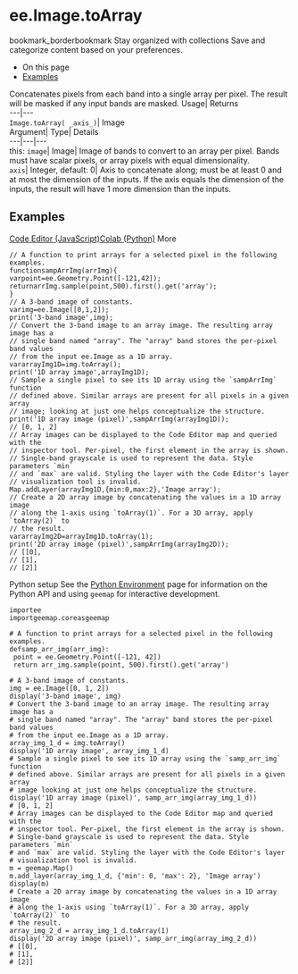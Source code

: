  
#  ee.Image.toArray
bookmark_borderbookmark Stay organized with collections  Save and categorize content based on your preferences.
  * On this page
  * [Examples](https://developers.google.com/earth-engine/apidocs/ee-image-toarray#examples)


Concatenates pixels from each band into a single array per pixel. The result will be masked if any input bands are masked. 
Usage| Returns  
---|---  
`Image.toArray( _axis_)`| Image  
Argument| Type| Details  
---|---|---  
this: `image`| Image| Image of bands to convert to an array per pixel. Bands must have scalar pixels, or array pixels with equal dimensionality.  
`axis`| Integer, default: 0| Axis to concatenate along; must be at least 0 and at most the dimension of the inputs. If the axis equals the dimension of the inputs, the result will have 1 more dimension than the inputs.  
## Examples
[Code Editor (JavaScript)](https://developers.google.com/earth-engine/apidocs/ee-image-toarray#code-editor-javascript-sample)[Colab (Python)](https://developers.google.com/earth-engine/apidocs/ee-image-toarray#colab-python-sample) More
```
// A function to print arrays for a selected pixel in the following examples.
functionsampArrImg(arrImg){
varpoint=ee.Geometry.Point([-121,42]);
returnarrImg.sample(point,500).first().get('array');
}
// A 3-band image of constants.
varimg=ee.Image([0,1,2]);
print('3-band image',img);
// Convert the 3-band image to an array image. The resulting array image has a
// single band named "array". The "array" band stores the per-pixel band values
// from the input ee.Image as a 1D array.
vararrayImg1D=img.toArray();
print('1D array image',arrayImg1D);
// Sample a single pixel to see its 1D array using the `sampArrImg` function
// defined above. Similar arrays are present for all pixels in a given array
// image; looking at just one helps conceptualize the structure.
print('1D array image (pixel)',sampArrImg(arrayImg1D));
// [0, 1, 2]
// Array images can be displayed to the Code Editor map and queried with the
// inspector tool. Per-pixel, the first element in the array is shown.
// Single-band grayscale is used to represent the data. Style parameters `min`
// and `max` are valid. Styling the layer with the Code Editor's layer
// visualization tool is invalid.
Map.addLayer(arrayImg1D,{min:0,max:2},'Image array');
// Create a 2D array image by concatenating the values in a 1D array image
// along the 1-axis using `toArray(1)`. For a 3D array, apply `toArray(2)` to
// the result.
vararrayImg2D=arrayImg1D.toArray(1);
print('2D array image (pixel)',sampArrImg(arrayImg2D));
// [[0],
// [1],
// [2]]
```
Python setup
See the [ Python Environment](https://developers.google.com/earth-engine/guides/python_install) page for information on the Python API and using `geemap` for interactive development.
```
importee
importgeemap.coreasgeemap
```
```
# A function to print arrays for a selected pixel in the following examples.
defsamp_arr_img(arr_img):
 point = ee.Geometry.Point([-121, 42])
 return arr_img.sample(point, 500).first().get('array')

# A 3-band image of constants.
img = ee.Image([0, 1, 2])
display('3-band image', img)
# Convert the 3-band image to an array image. The resulting array image has a
# single band named "array". The "array" band stores the per-pixel band values
# from the input ee.Image as a 1D array.
array_img_1_d = img.toArray()
display('1D array image', array_img_1_d)
# Sample a single pixel to see its 1D array using the `samp_arr_img` function
# defined above. Similar arrays are present for all pixels in a given array
# image looking at just one helps conceptualize the structure.
display('1D array image (pixel)', samp_arr_img(array_img_1_d))
# [0, 1, 2]
# Array images can be displayed to the Code Editor map and queried with the
# inspector tool. Per-pixel, the first element in the array is shown.
# Single-band grayscale is used to represent the data. Style parameters `min`
# and `max` are valid. Styling the layer with the Code Editor's layer
# visualization tool is invalid.
m = geemap.Map()
m.add_layer(array_img_1_d, {'min': 0, 'max': 2}, 'Image array')
display(m)
# Create a 2D array image by concatenating the values in a 1D array image
# along the 1-axis using `toArray(1)`. For a 3D array, apply `toArray(2)` to
# the result.
array_img_2_d = array_img_1_d.toArray(1)
display('2D array image (pixel)', samp_arr_img(array_img_2_d))
# [[0],
# [1],
# [2]]
```

